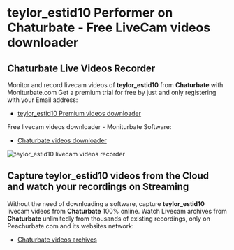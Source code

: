# teylor_estid10 Performer on Chaturbate - Free LiveCam videos downloader

## Chaturbate Live Videos Recorder

Monitor and record livecam videos of **teylor_estid10** from **Chaturbate** with Moniturbate.com
Get a premium trial for free by just and only registering with your Email address:
* [teylor_estid10 Premium videos downloader](https://moniturbate.com/request-demo-licence-key.html)

Free livecam videos downloader - Moniturbate Software:
* [Chaturbate videos downloader](https://moniturbate.com/moniturbate-download-software.html)

![teylor_estid10 livecam videos recorder](https://peachurnet.com/templates/moniturbate-software.png)


## Capture teylor_estid10 videos from the Cloud and watch your recordings on Streaming

Without the need of downloading a software, capture **teylor_estid10** livecam videos from **Chaturbate** 100% online.
Watch Livecam archives from **Chaturbate** unlimitedly from thousands of existing recordings, only on Peachurbate.com and its websites network:
* [Chaturbate videos archives](https://peachurnet.com/)